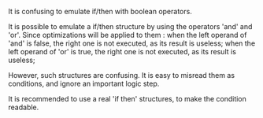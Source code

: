 It is confusing to emulate if/then with boolean operators.

It is possible to emulate a if/then structure by using the operators 'and' and 'or'. Since optimizations will be applied to them : 
when the left operand of 'and' is false, the right one is not executed, as its result is useless; 
when the left operand of 'or' is true, the right one is not executed, as its result is useless; 

However, such structures are confusing. It is easy to misread them as conditions, and ignore an important logic step. 

<?php

// Either connect, or die
mysql_connect('localhost', $user, $pass) or die();

// Defines a constant if not found. 
defined('SOME_CONSTANT') and define('SOME_CONSTANT', 1);

// Defines a default value if provided is empty-ish 
// Warning : this is 
$user = $_GET['user'] || 'anonymous';

?>

It is recommended to use a real 'if then' structures, to make the condition readable.
